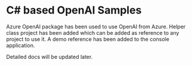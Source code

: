 # C# based OpenAI Samples

Azure OpenAI package has been used to use OpenAI from Azure.
Helper class project has been added which can be added as reference to any project to use it. 
A demo reference has been added to the console application.

Detailed docs will be updated later.
